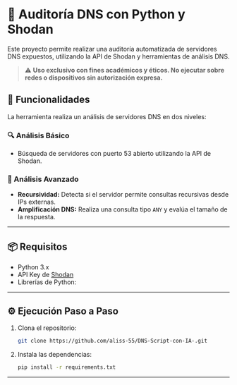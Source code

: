 # 🔎 Auditoría DNS con Python y Shodan

Este proyecto permite realizar una auditoría automatizada de servidores DNS expuestos, utilizando la API de Shodan y herramientas de análisis DNS.

> ⚠️ **Uso exclusivo con fines académicos y éticos. No ejecutar sobre redes o dispositivos sin autorización expresa.**

## 🚀 Funcionalidades

La herramienta realiza un análisis de servidores DNS en dos niveles:

### 🔍 Análisis Básico

- Búsqueda de servidores con puerto 53 abierto utilizando la API de Shodan.

### 🧠 Análisis Avanzado

- **Recursividad:** Detecta si el servidor permite consultas recursivas desde IPs externas.
- **Amplificación DNS:** Realiza una consulta tipo `ANY` y evalúa el tamaño de la respuesta.

---

## 📦 Requisitos

- Python 3.x
- API Key de [Shodan](https://www.shodan.io/)
- Librerías de Python:

---

## ⚙️ Ejecución Paso a Paso

1. Clona el repositorio:
   ```bash
   git clone https://github.com/aliss-55/DNS-Script-con-IA-.git
   ```

2. Instala las dependencias:
   ```bash
   pip install -r requirements.txt
   ```

---
